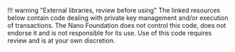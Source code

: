 !!! warning "External libraries, review before using"
    The linked resources below contain code dealing with private key management and/or execution of transactions. The Nano Foundation does not control this code, does not endorse it and is not responsible for its use. Use of this code requires review and is at your own discretion.